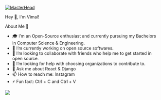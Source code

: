    [![MasterHead](https://coverfiles.alphacoders.com/500/50043.jpg)](https://vimalprogrammer.github.io)
   
   Hey 👋, I'm Vimal!

   About Me 🚀
- 🎓 I’m an Open-Source enthusiast and currently pursuing my Bachelors in Computer Science & Engineering.
- 🔭 I’m currently working on open source softwares.
- 👯 I’m looking to collaborate with friends who help me to get started in open source.
- 🤔 I’m looking for help with choosing organizations to contribute to.
- 💬 Ask me about React & Django 
- 📫 How to reach me: Instagram
- ⚡ Fun fact: Ctrl + C and Ctrl + V

<img src="https://github-readme-stats.vercel.app/api?username=vimalprogrammer&show_icons=true">
